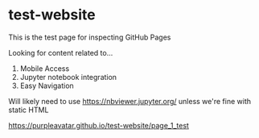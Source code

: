 # test-website

This is the test page for inspecting GitHub Pages 

Looking for content related to...
  1. Mobile Access
  2. Jupyter notebook integration 
  3. Easy Navigation 

Will likely need to use https://nbviewer.jupyter.org/ unless we're fine with static HTML

https://purpleavatar.github.io/test-website/page_1_test
